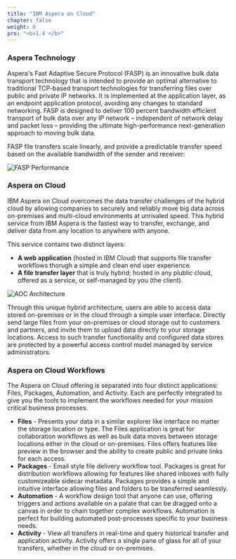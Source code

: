 ```yaml
---
title: "IBM Aspera on Cloud"
chapter: false
weight: 8
pre: "<b>1.4 </b>"
---
```


### Aspera Technology

Aspera's Fast Adaptive Secure Protocol (FASP) is an innovative bulk data transport technology that is intended to provide an optimal alternative to traditional TCP-based transport technologies for transferring files over public and private IP networks. It is implemented at the application layer, as an endpoint application protocol, avoiding any changes to standard networking. FASP is designed to deliver 100 percent bandwidth efficient transport of bulk data over any IP network – independent of network delay and packet loss – providing the ultimate high-performance next-generation approach to moving bulk data.

FASP file transfers scale linearly, and provide a predictable transfer speed based on the available bandwidth of the sender and receiver:

![FASP Performance](/images/aspera/fasp_performance.png)

### Aspera on Cloud

IBM Aspera on Cloud overcomes the data transfer challenges of the hybrid cloud by allowing companies to securely and reliably move big data across on-premises and multi-cloud environments at unrivaled speed. This hybrid service from IBM Aspera is the fastest way to transfer, exchange, and deliver data from any location to anywhere with anyone.

This service contains two distinct layers:
* <b>A web application</b> (hosted in IBM Cloud) that supports file transfer workflows thorugh a simple and clean end user experience.
* <b>A file transfer layer</b> that is truly hybrid; hosted in any plublic cloud, offered as a service, or self-managed by you (the client).

![AOC Architecture](/images/aspera/aoc_architecture.png)

Through this unique hybrid architecture, users are able to access data stored on-premises or in the cloud through a simple user interface.  Directly send large files from your on-premises or cloud storage out to customers and partners, and invite them to upload data directly to your storage locations. Access to such transfer functionality and configured data stores are protected by a powerful access control model managed by service administrators. 

### Aspera on Cloud Workflows

The Aspera on Cloud offering is separated into four distinct applications: Files, Packages, Automation, and Activity.  Each are perfectly integrated to give you the tools to implement the workflows needed for your mission critical business processes.
* <b>Files</b> - Presents your data in a similar explorer like interface no matter the storage location or type.  The Files application is great for collaboration workflows as well as bulk data moves between storage locations either in the cloud or on-premises.  Files offers features like preview in the browser and the ability to create public and private links for each access.
* <b>Packages</b> - Email style file delivery workflow tool.  Packages is great for distribution workflows allowing for features like shared inboxes with fully customizeable sidecar metadata.  Packages provides a simple and intuitive interface allowing files and folders to be transferred seamlessly.
* <b>Automation</b> - A workflow design tool that anyone can use, offering triggers and actions available on a palate that can be dragged onto a canvas in order to chain together complex workflows.  Automation is perfect for building automated post-processes specific to your business needs.
* <b>Activity</b> - View all transfers in real-time and query historical transfer and application activity.  Activity offers a single pane of glass for all of your transfers, whether in the cloud or on-premises.



